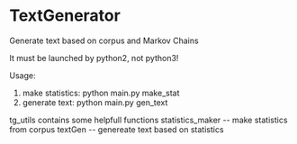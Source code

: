 # TextGenerator
Generate text based on corpus and Markov Chains

It must be launched by python2, not python3!

Usage:
1) make statistics: python main.py make_stat <PATH TO CORPUS>
2) generate text: python main.py gen_text <WORDS NUMBER>

tg_utils contains some helpfull functions
statistics_maker -- make statistics from corpus
textGen -- genereate text based on statistics
